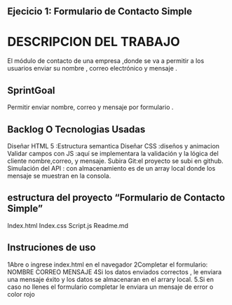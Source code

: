 ## Ejecicio 1: Formulario de Contacto Simple

# DESCRIPCION DEL TRABAJO 
El módulo de contacto de una empresa  ,donde se va a permitir a los usuarios enviar su nombre , correo electrónico y mensaje . 


## SprintGoal

Permitir enviar nombre, correo y mensaje por formulario .
 
## Backlog O Tecnologias Usadas

Diseñar HTML 5 :Estructura semantica
Diseñar CSS  :diseños y animacion
Validar campos con JS :aquí se implementara  la validación y la lógica del cliente nombre,correo, y mensaje.
Subira Git:el proyecto se subi en github. 
Simulación del API : con almacenamiento es de un array 
local donde los mensaje se muestran en la consola. 

## estructura del proyecto “Formulario de Contacto Simple”

Index.html
Index.css
Script.js
Readme.md

## Instruciones  de uso 

1Abre o ingrese index.html en el navegador
2Completar el formulario:
NOMBRE
CORREO
MENSAJE
4Si los datos enviados correctos , le enviara una mensaje éxito y los datos se almacenaran  en el arrary local.
5.Si en caso no llenes el formulario completar le enviara un mensaje de error o color rojo
